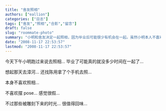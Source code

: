 ```yaml
---
title: "舍友照相"
authors: ["eallion"]
categories: ["日志"]
tags: ["舍友","照相","合影","留念"]
draft: false
slug: "roommate-photo"
summary: "小明和舍友决定一起照相，因为毕业后可能很少有机会在一起。虽然小明本人不喜欢照相和摆 pose，觉得很假，但是他们想要留下这些珍贵的时光回忆。特别提到了他们去漳河玩的那天，还找陈用拿手机拍照。"
date: "2008-11-17 22:53:57"
lastmod: "2008-11-17 22:53:57"
---
```


今天下午小明跑过来说去照相...
毕业了可能真的就没多少时间在一起了...

想起那天去漳河... 还找陈用拿了个手机去照...

本身不喜欢照相...

不喜欢摆 pose... 感觉很假...

不过那些被雕刻下来的时光...
很值得回味...
